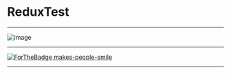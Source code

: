 # ReduxTest
***
![image](https://user-images.githubusercontent.com/19554935/47725449-f877b080-dc2e-11e8-98dc-6d2b00c5be5e.png)
***
[![ForTheBadge makes-people-smile](http://ForTheBadge.com/images/badges/makes-people-smile.svg)](http://ForTheBadge.com)
***

